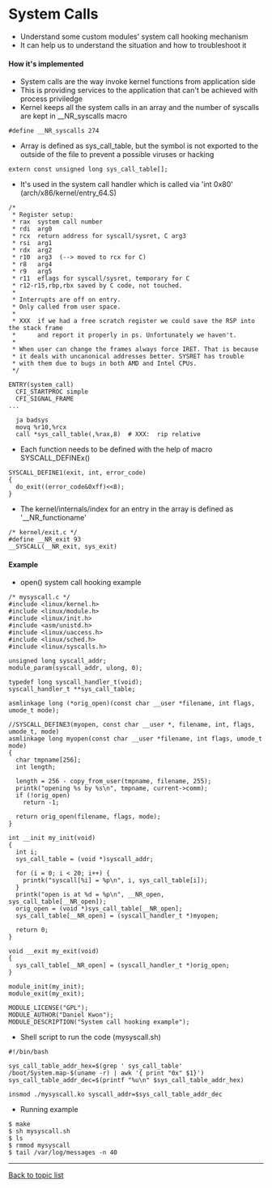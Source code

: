 # System Calls 

- Understand some custom modules' system call hooking mechanism
- It can help us to understand the situation and how to troubleshoot it

#### How it's implemented ####

- System calls are the way invoke kernel functions from application side
- This is providing services to the application that can't be achieved with process priviledge
- Kernel keeps all the system calls in an array and the number of syscalls are kept in __NR_syscalls macro

```
#define __NR_syscalls 274
```

- Array is defined as sys_call_table, but the symbol is not exported to the outside of the file to prevent a possible viruses or hacking

```
extern const unsigned long sys_call_table[];
```

- It's used in the system call handler which is called via 'int 0x80' (arch/x86/kernel/entry_64.S)

```
/* 
 * Register setup:
 * rax  system call number
 * rdi  arg0
 * rcx  return address for syscall/sysret, C arg3
 * rsi  arg1
 * rdx  arg2  
 * r10  arg3  (--> moved to rcx for C)
 * r8   arg4
 * r9   arg5
 * r11  eflags for syscall/sysret, temporary for C
 * r12-r15,rbp,rbx saved by C code, not touched.
 * 
 * Interrupts are off on entry.
 * Only called from user space.
 * 
 * XXX  if we had a free scratch register we could save the RSP into the stack frame    
 *      and report it properly in ps. Unfortunately we haven't.
 * 
 * When user can change the frames always force IRET. That is because
 * it deals with uncanonical addresses better. SYSRET has trouble
 * with them due to bugs in both AMD and Intel CPUs.
 */

ENTRY(system_call)
  CFI_STARTPROC simple
  CFI_SIGNAL_FRAME
...

  ja badsys
  movq %r10,%rcx
  call *sys_call_table(,%rax,8)  # XXX:  rip relative
```

- Each function needs to be defined with the help of macro SYSCALL_DEFINEx()

```
SYSCALL_DEFINE1(exit, int, error_code)
{
  do_exit((error_code&0xff)<<8);
}
```

- The kernel/internals/index for an entry in the array is defined as '__NR_functioname'

```
/* kernel/exit.c */
#define __NR_exit 93
__SYSCALL(__NR_exit, sys_exit)
```

#### Example ####

- open() system call hooking example

```
/* mysyscall.c */
#include <linux/kernel.h>
#include <linux/module.h>
#include <linux/init.h>
#include <asm/unistd.h>
#include <linux/uaccess.h>
#include <linux/sched.h>
#include <linux/syscalls.h> 

unsigned long syscall_addr;
module_param(syscall_addr, ulong, 0);

typedef long syscall_handler_t(void);
syscall_handler_t **sys_call_table;

asmlinkage long (*orig_open)(const char __user *filename, int flags, umode_t mode);

//SYSCALL_DEFINE3(myopen, const char __user *, filename, int, flags, umode_t, mode)
asmlinkage long myopen(const char __user *filename, int flags, umode_t mode)
{
  char tmpname[256];
  int length;

  length = 256 - copy_from_user(tmpname, filename, 255);
  printk("opening %s by %s\n", tmpname, current->comm);
  if (!orig_open)
    return -1;

  return orig_open(filename, flags, mode);
}

int __init my_init(void)
{
  int i;
  sys_call_table = (void *)syscall_addr;

  for (i = 0; i < 20; i++) {
    printk("syscall[%i] = %p\n", i, sys_call_table[i]);
  }
  printk("open is at %d = %p\n", __NR_open, sys_call_table[__NR_open]);
  orig_open = (void *)sys_call_table[__NR_open];
  sys_call_table[__NR_open] = (syscall_handler_t *)myopen;
  
  return 0;
}

void __exit my_exit(void)
{
  sys_call_table[__NR_open] = (syscall_handler_t *)orig_open;
}

module_init(my_init);
module_exit(my_exit);

MODULE_LICENSE("GPL");
MODULE_AUTHOR("Daniel Kwon");
MODULE_DESCRIPTION("System call hooking example");
```

- Shell script to run the code (mysyscall.sh)

```
#!/bin/bash

sys_call_table_addr_hex=$(grep ' sys_call_table' /boot/System.map-$(uname -r) | awk '{ print "0x" $1}')
sys_call_table_addr_dec=$(printf "%u\n" $sys_call_table_addr_hex)

insmod ./mysyscall.ko syscall_addr=$sys_call_table_addr_dec
```

- Running example

```
$ make
$ sh mysyscall.sh
$ ls
$ rmmod mysyscall
$ tail /var/log/messages -n 40
```

---
[Back to topic list](https://sungju.github.io/kernel/internals/index)
